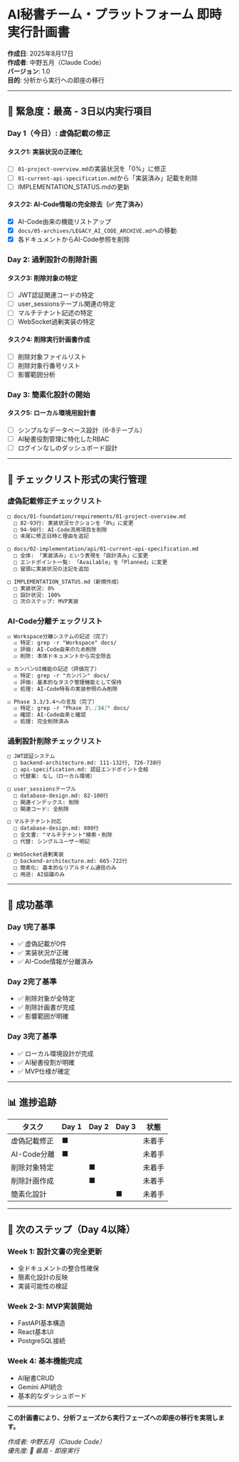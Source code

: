 # AI秘書チーム・プラットフォーム 即時実行計画書

**作成日**: 2025年8月17日  
**作成者**: 中野五月（Claude Code）  
**バージョン**: 1.0  
**目的**: 分析から実行への即座の移行

---

## 🚨 緊急度：最高 - 3日以内実行項目

### Day 1（今日）: 虚偽記載の修正

#### タスク1: 実装状況の正確化
- [ ] `01-project-overview.md`の実装状況を「0%」に修正
- [ ] `01-current-api-specification.md`から「実装済み」記載を削除
- [ ] IMPLEMENTATION_STATUS.mdの更新

#### タスク2: AI-Code情報の完全除去（✅ 完了済み）
- [x] AI-Code由来の機能リストアップ
- [x] `docs/05-archives/LEGACY_AI_CODE_ARCHIVE.md`への移動
- [x] 各ドキュメントからAI-Code参照を削除

### Day 2: 過剰設計の削除計画

#### タスク3: 削除対象の特定
- [ ] JWT認証関連コードの特定
- [ ] user_sessionsテーブル関連の特定
- [ ] マルチテナント記述の特定
- [ ] WebSocket過剰実装の特定

#### タスク4: 削除実行計画書作成
- [ ] 削除対象ファイルリスト
- [ ] 削除対象行番号リスト
- [ ] 影響範囲分析

### Day 3: 簡素化設計の開始

#### タスク5: ローカル環境用設計書
- [ ] シンプルなデータベース設計（6-8テーブル）
- [ ] AI秘書役割管理に特化したRBAC
- [ ] ログインなしのダッシュボード設計

---

## 📝 チェックリスト形式の実行管理

### 虚偽記載修正チェックリスト
```markdown
□ docs/01-foundation/requirements/01-project-overview.md
  □ 82-93行: 実装状況セクションを「0%」に変更
  □ 94-98行: AI-Code流用項目を削除
  □ 末尾に修正日時と理由を追記

□ docs/02-implementation/api/01-current-api-specification.md  
  □ 全体: 「実装済み」という表現を「設計済み」に変更
  □ エンドポイント一覧: 「Available」を「Planned」に変更
  □ 冒頭に実装状況の注記を追加

□ IMPLEMENTATION_STATUS.md（新規作成）
  □ 実装状況: 0%
  □ 設計状況: 100%
  □ 次のステップ: MVP実装
```

### AI-Code分離チェックリスト
```markdown
☑️ Workspace分離システムの記述（完了）
  ☑️ 特定: grep -r "Workspace" docs/
  ☑️ 評価: AI-Code由来のため削除
  ☑️ 削除: 本体ドキュメントから完全除去

☑️ カンバンUI機能の記述（評価完了）
  ☑️ 特定: grep -r "カンバン" docs/
  ☑️ 評価: 基本的なタスク管理機能として保持
  ☑️ 処理: AI-Code特有の実装参照のみ削除

☑️ Phase 3.3/3.4への言及（完了）
  ☑️ 特定: grep -r "Phase 3\.[34]" docs/
  ☑️ 確認: AI-Code由来と確認
  ☑️ 処理: 完全削除済み
```

### 過剰設計削除チェックリスト
```markdown
□ JWT認証システム
  □ backend-architecture.md: 111-132行, 726-738行
  □ api-specification.md: 認証エンドポイント全般
  □ 代替案: なし（ローカル環境）

□ user_sessionsテーブル
  □ database-design.md: 82-100行
  □ 関連インデックス: 削除
  □ 関連コード: 全削除

□ マルチテナント対応
  □ database-design.md: 880行
  □ 全文書: "マルチテナント"検索・削除
  □ 代替: シングルユーザー明記

□ WebSocket過剰実装
  □ backend-architecture.md: 665-722行
  □ 簡素化: 基本的なリアルタイム通信のみ
  □ 用途: AI協議のみ
```

---

## 🎯 成功基準

### Day 1完了基準
- ✅ 虚偽記載が0件
- ✅ 実装状況が正確
- ✅ AI-Code情報が分離済み

### Day 2完了基準
- ✅ 削除対象が全特定
- ✅ 削除計画書が完成
- ✅ 影響範囲が明確

### Day 3完了基準
- ✅ ローカル環境設計が完成
- ✅ AI秘書役割が明確
- ✅ MVP仕様が確定

---

## 📊 進捗追跡

| タスク | Day 1 | Day 2 | Day 3 | 状態 |
|--------|-------|-------|-------|------|
| 虚偽記載修正 | ■ | | | 未着手 |
| AI-Code分離 | ■ | | | 未着手 |
| 削除対象特定 | | ■ | | 未着手 |
| 削除計画作成 | | ■ | | 未着手 |
| 簡素化設計 | | | ■ | 未着手 |

---

## 🚀 次のステップ（Day 4以降）

### Week 1: 設計文書の完全更新
- 全ドキュメントの整合性確保
- 簡素化設計の反映
- 実装可能性の検証

### Week 2-3: MVP実装開始
- FastAPI基本構造
- React基本UI
- PostgreSQL接続

### Week 4: 基本機能完成
- AI秘書CRUD
- Gemini API統合
- 基本的なダッシュボード

---

**この計画書により、分析フェーズから実行フェーズへの即座の移行を実現します。**

*作成者: 中野五月（Claude Code）*  
*優先度: 🔴 最高 - 即座実行*